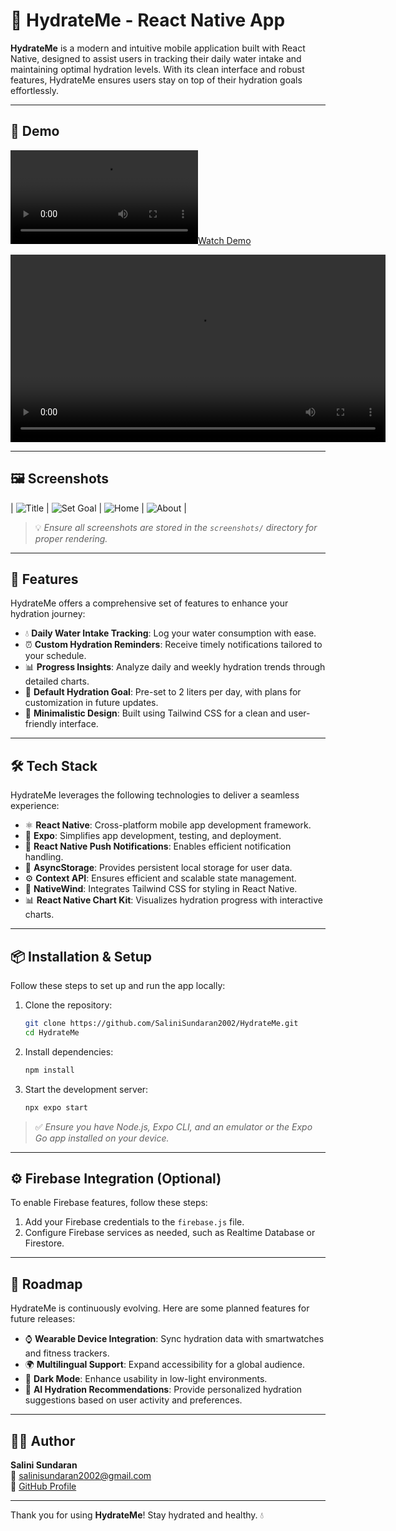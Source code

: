 # 🧴 HydrateMe - React Native App

**HydrateMe** is a modern and intuitive mobile application built with React Native, designed to assist users in tracking their daily water intake and maintaining optimal hydration levels. With its clean interface and robust features, HydrateMe ensures users stay on top of their hydration goals effortlessly.

---

## 📸 Demo


[![Watch Demo](/screenshots/Screenrecording.mp4)](/screenshots/Screenrecording.mp4
)

<video controls width="600">
    <source src="/screenshots/Screenrecording.mp4" type="video/mp4">
    
</video>

---

## 🖼️ Screenshots

| ![Title](/screenshots/index.jpg) | ![Set Goal](/screenshots/setGoal.jpg) |  ![Home](/screenshots/home.jpg) | ![About](/screenshots/about.jpg) |

> 💡 *Ensure all screenshots are stored in the `screenshots/` directory for proper rendering.*

---

## 🚀 Features

HydrateMe offers a comprehensive set of features to enhance your hydration journey:

- 💧 **Daily Water Intake Tracking**: Log your water consumption with ease.
- ⏰ **Custom Hydration Reminders**: Receive timely notifications tailored to your schedule.
- 📊 **Progress Insights**: Analyze daily and weekly hydration trends through detailed charts.
- 🎯 **Default Hydration Goal**: Pre-set to 2 liters per day, with plans for customization in future updates.
- 📱 **Minimalistic Design**: Built using Tailwind CSS for a clean and user-friendly interface.

---

## 🛠️ Tech Stack

HydrateMe leverages the following technologies to deliver a seamless experience:

- ⚛️ **React Native**: Cross-platform mobile app development framework.
- 📱 **Expo**: Simplifies app development, testing, and deployment.
- 🔔 **React Native Push Notifications**: Enables efficient notification handling.
- 💾 **AsyncStorage**: Provides persistent local storage for user data.
- ⚙️ **Context API**: Ensures efficient and scalable state management.
- 🎨 **NativeWind**: Integrates Tailwind CSS for styling in React Native.
- 📊 **React Native Chart Kit**: Visualizes hydration progress with interactive charts.

---

## 📦 Installation & Setup

Follow these steps to set up and run the app locally:

1. Clone the repository:
    ```bash
    git clone https://github.com/SaliniSundaran2002/HydrateMe.git
    cd HydrateMe
    ```

2. Install dependencies:
    ```bash
    npm install
    ```

3. Start the development server:
    ```bash
    npx expo start
    ```

> ✅ *Ensure you have Node.js, Expo CLI, and an emulator or the Expo Go app installed on your device.*

---

## ⚙️ Firebase Integration (Optional)

To enable Firebase features, follow these steps:

1. Add your Firebase credentials to the `firebase.js` file.
2. Configure Firebase services as needed, such as Realtime Database or Firestore.

---

## 🧪 Roadmap

HydrateMe is continuously evolving. Here are some planned features for future releases:

- ⌚ **Wearable Device Integration**: Sync hydration data with smartwatches and fitness trackers.
- 🌍 **Multilingual Support**: Expand accessibility for a global audience.
- 🌙 **Dark Mode**: Enhance usability in low-light environments.
- 🧠 **AI Hydration Recommendations**: Provide personalized hydration suggestions based on user activity and preferences.

---

## 👩‍💻 Author

**Salini Sundaran**  
📧 [salinisundaran2002@gmail.com](mailto:salinisundaran2002@gmail.com)  
🔗 [GitHub Profile](https://github.com/SaliniSundaran2002)

---


Thank you for using **HydrateMe**! Stay hydrated and healthy. 💧
